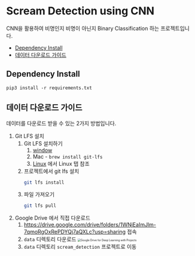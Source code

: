 # Scream Detection using CNN
CNN을 활용하여 비명인지 비명이 아닌지 Binary Classification 하는 프로젝트입니다.

* [Dependency Install](#Dependency-Install)
* [데이터 다운로드 가이드](#데이터-다운로드-가이드)

## Dependency Install
```shell
pip3 install -r requirements.txt
```

## 데이터 다운로드 가이드
데이터를 다운로드 받을 수 있는 2가지 방법입니다.

1. Git LFS 설치
   1. Git LFS 설치하기
      1. [window](https://hengbokhan.tistory.com/20)
      2. Mac - `brew install git-lfs`
      3. [Linux](https://docs.github.com/en/github/managing-large-files/versioning-large-files/installing-git-large-file-storage) 에서 Linux 탭 참조
   2. 프로젝트에서 git lfs 설치
      ```bash
      git lfs install
      ```
   3. 파일 가져오기
      ```bash
      git lfs pull
      ```
2. Google Drive 에서 직접 다운로드
   1. https://drive.google.com/drive/folders/1WNjEaImJlm-7qmoRgOxRePDYQj7aQXLc?usp=sharing 접속
   2. `data` 디렉토리 다운로드
      <img src="![60511C24-D15E-4DBF-A3E2-2852BF4EE858](https://user-images.githubusercontent.com/36983960/127764561-ecc337fa-9b81-429a-8448-b98a4f83b65b.png)" alt="Google Drive for Deep Learning with Projects" style="zoom:50%;" />
   3. `data` 디렉토리 `scream_detection` 프로젝트로 이동
